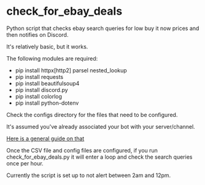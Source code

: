 # check_for_ebay_deals
Python script that checks ebay search queries for low buy it now prices and then notifies on Discord.

It's relatively basic, but it works.

The following modules are required:

* pip install httpx[http2] parsel nested_lookup
* pip install requests
* pip install beautifulsoup4
* pip install discord.py
* pip install colorlog
* pip install python-dotenv

Check the configs directory for the files that need to be configured.

It's assumed you've already associated your bot with your server/channel.

[Here is a general guide on that](https://realpython.com/how-to-make-a-discord-bot-python/)

Once the CSV file and config files are configured, if you run check_for_ebay_deals.py it will enter a loop and check the search queries once per hour.

Currently the script is set up to not alert between 2am and 12pm.